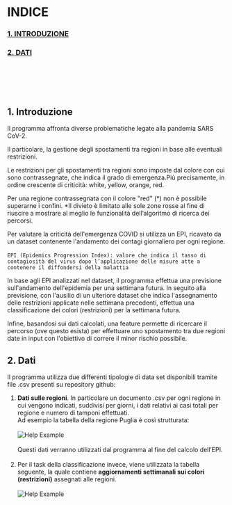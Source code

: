 # INDICE
### <a href=#intro>1. INTRODUZIONE</a>
### <a href=#dati>2. DATI</a>

<br/><br/><br/><br/>

<h2 id="intro"> 1. Introduzione </h2>
Il programma affronta diverse problematiche legate alla pandemia SARS CoV-2.

Il particolare, la gestione degli spostamenti tra regioni in base alle eventuali restrizioni.

Le restrizioni per gli spostamenti tra regioni sono imposte dal colore con cui sono contrassegnate, che indica il grado di emergenza.Più precisamente, in ordine crescente di criticità: white, yellow, orange, red.

Per una regione contrassegnata con il colore "red" (*) non è possibile superarne i confini.
*Il divieto è limitato alle sole zone rosse al fine di riuscire a mostrare al meglio le funzionalità dell’algoritmo di ricerca dei percorsi.

Per valutare la criticità dell'emergenza COVID si utilizza un EPI, ricavato da un dataset contenente l'andamento dei contagi giornaliero per ogni regione.<br><br>
```EPI (Epidemics Progression Index): valore che indica il tasso di contagiosità del virus dopo l’applicazione delle misure atte a contenere il diffondersi della malattia```<br>

In base agli EPI analizzati nel dataset, il programma effettua una previsione sull'andamento dell'epidemia per una settimana futura.
In seguito alla previsione, con l'ausilio di un ulteriore dataset che indica l'assegnamento delle restrizioni applicate nelle settimana precedenti, effettua una classificazione dei colori (restrizioni) per la settimana futura.

Infine, basandosi sui dati calcolati, una feature permette di ricercare il percorso (ove questo esista) per effettuare uno spostamento tra due regioni date in input con l'obiettivo di correre il minor rischio possibile.


<h2 id="dati"> 2. Dati </h2>

Il programma utilizza due differenti tipologie di data set disponibili tramite file .csv presenti su repository github:
1) **Dati sulle regioni**. In particolare un documento .csv per ogni regione in cui vengono indicati, suddivisi per giorni, i dati relativi ai casi totali per regione e numero di tamponi effettuati.<br>
Ad esempio la tabella della regione Puglia è così strutturata:<br><br>
![Help Example](/img/Immagine.png)<br><br>
Questi dati verranno utilizzati dal programma al fine del calcolo dell’EPI.<br><br>
2) Per il task della classificazione invece, viene utilizzata la tabella seguente, la quale contiene **aggiornamenti settimanali sui colori (restrizioni)** assegnati alle regioni.<br><br>
![Help Example](/img/Immagine2.png)<br>
